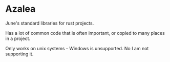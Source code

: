 # Azalea

June's standard libraries for rust projects.

Has a lot of common code that is often important, or copied to many places in a project.

Only works on unix systems - Windows is unsupported. No I am not supporting it.

